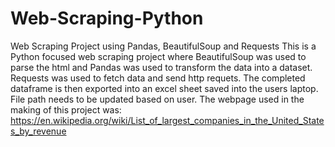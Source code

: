 # Web-Scraping-Python
Web Scraping Project using Pandas, BeautifulSoup and Requests 
This is a Python focused web scraping project where BeautifulSoup was used to parse the html and Pandas was used to transform the data into a dataset. Requests was used to fetch data and send http requets. 
The completed dataframe is then exported into an excel sheet saved into the users laptop. File path needs to be updated based on user. 
The webpage used in the making of this project was: https://en.wikipedia.org/wiki/List_of_largest_companies_in_the_United_States_by_revenue

